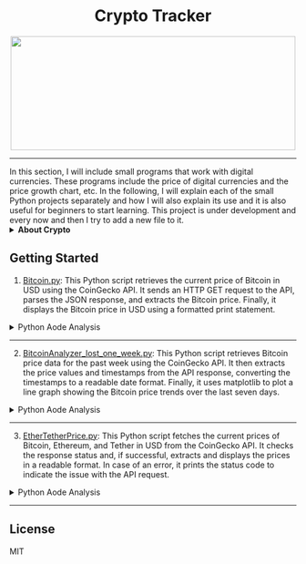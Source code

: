 <div align="center">

# Crypto Tracker

<img src="https://media.tenor.com/y0SIaspW0E8AAAAM/cyberhornet-nest.gif" height="200px" width="500px">
</div>

<hr>
In this section, I will include small programs that work with digital currencies. These programs include the price of digital currencies and the price growth chart, etc. In the following, I will explain each of the small Python projects separately and how I will also explain its use and it is also useful for beginners to start learning. This project is under development and every now and then I try to add a new file to it.

<details>
<summary><b>About Crypto</b></summary>

Cryptocurrency, often referred to as digital or virtual currency, represents a fundamental shift in the world of finance. Unlike traditional money issued by governments (fiat currency), cryptocurrencies operate on decentralized networks based on blockchain technology. Blockchain is a distributed ledger that records all transactions across a network of computers, ensuring transparency, security, and immutability. These features make cryptocurrencies unique, offering new opportunities and challenges to global economic systems.

### The Evolution of Cryptocurrencies
Bitcoin, the first cryptocurrency, was introduced in 2009 by an anonymous entity known as Satoshi Nakamoto. It was designed as a peer-to-peer electronic cash system that eliminates the need for intermediaries like banks or payment processors. This innovation laid the groundwork for the thousands of cryptocurrencies that exist today, such as Ethereum, Ripple, and Litecoin. Bitcoin's success paved the way for the broader adoption of digital currencies and blockchain technology, with many seeing it as a hedge against inflation, especially in countries with unstable economies.

###  The Importance of Decentralization
One of the key attributes of cryptocurrencies is their decentralized nature. Unlike fiat currencies that are controlled by central banks, cryptocurrencies are maintained by a network of nodes (computers) spread across the globe. This decentralization reduces the risk of corruption, government interference, or inflationary practices that could devalue the currency. Furthermore, decentralized systems are often more secure because they do not have a single point of failure.
The rise of decentralized finance (DeFi) platforms, powered by cryptocurrencies like Ethereum, has opened up new possibilities for financial services. DeFi platforms offer lending, borrowing, trading, and other financial services without relying on traditional financial institutions. This new ecosystem is accessible to anyone with an internet connection, making it particularly attractive to people in underbanked regions.

### Blockchain and Its Applications Beyond Currency
Blockchain technology, while best known for powering cryptocurrencies, has potential applications far beyond digital currency. It can be used to create smart contracts, which are self-executing contracts with the terms of the agreement directly written into code. These contracts automatically enforce themselves when the conditions are met, reducing the need for intermediaries like lawyers or notaries. This could revolutionize industries like real estate, insurance, and supply chain management.
Moreover, blockchain can enhance transparency and traceability in sectors such as food production and pharmaceuticals. For example, blockchain-based systems can track products from their origin to the consumer, reducing the chances of fraud and improving accountability.

### Financial Inclusion and Economic Opportunities
Cryptocurrencies can provide financial services to people who are excluded from the traditional banking system. In many developing countries, people lack access to bank accounts or financial services due to geographic, economic, or political reasons. With just a smartphone and an internet connection, these individuals can now participate in the global economy by using cryptocurrencies.
Moreover, cryptocurrencies enable fast, low-cost cross-border payments, which can be especially beneficial for migrant workers sending remittances back to their families. Traditional remittance services are often slow and expensive, with fees eating into the amount sent. Cryptocurrencies offer a more efficient alternative.

<details>
<summary>More</summary>

 ### Challenges and Risks
Despite their advantages, cryptocurrencies face several challenges. One of the primary concerns is volatility. The prices of cryptocurrencies like Bitcoin can fluctuate wildly within a short period, making them risky as a store of value or medium of exchange. This volatility has prompted criticism from some economists who argue that cryptocurrencies are too unstable to serve as a reliable form of currency.
Additionally, the anonymous nature of cryptocurrencies has made them attractive to criminals for activities such as money laundering, tax evasion, and purchasing illegal goods on the dark web. Governments and regulators are grappling with how to balance the need for regulation with the benefits of decentralization and privacy that cryptocurrencies offer.
Environmental concerns are another issue. The process of mining cryptocurrencies, particularly Bitcoin, requires enormous amounts of computational power, which in turn consumes significant amounts of electricity. This has led to debates about the environmental impact of cryptocurrencies, especially as energy consumption continues to rise.

### Regulatory Landscape
Regulation is a complex issue for cryptocurrencies. Some countries have embraced digital currencies, while others have imposed strict regulations or even outright bans. For example, El Salvador became the first country to adopt Bitcoin as legal tender in 2021, while China has implemented a complete ban on cryptocurrency trading and mining.
In most countries, regulators are still trying to develop frameworks that protect consumers while encouraging innovation. The global nature of cryptocurrencies makes regulation difficult, as transactions can easily cross borders, complicating jurisdictional issues.

### Future of Cryptocurrencies
The future of cryptocurrencies is both promising and uncertain. On one hand, the continued development of blockchain technology, DeFi, and smart contracts suggests that digital currencies will play an increasingly important role in the global economy. Major companies and financial institutions are beginning to embrace cryptocurrencies, and central banks are exploring the possibility of issuing their own digital currencies (known as central bank digital currencies or CBDCs).
On the other hand, the path forward is not without obstacles. Regulatory hurdles, technological limitations, and public skepticism could slow the adoption of cryptocurrencies. Furthermore, the environmental impact of mining operations will need to be addressed if cryptocurrencies are to become more sustainable.
In conclusion, cryptocurrencies have introduced a revolutionary way of thinking about money and finance. Their decentralized nature, powered by blockchain technology, offers numerous benefits, including increased financial inclusion, reduced reliance on intermediaries, and greater transparency. However, challenges such as volatility, regulatory uncertainty, and environmental concerns must be addressed to ensure their long-term success. As the world continues to explore the potential of digital currencies, cryptocurrencies will likely remain a significant and evolving force in the global financial system.
As the adoption of cryptocurrencies continues to grow, they are likely to become more integrated into daily life, particularly in areas such as international trade, remittances, and digital identity verification. One significant area of development is the rise of Central Bank Digital Currencies (CBDCs), which are digital versions of a country’s national currency. While they are not cryptocurrencies in the traditional sense, as they are centralized and regulated by governments, CBDCs show how blockchain-inspired technologies are being adapted to suit the needs of modern economies.
Many governments are exploring the potential benefits of CBDCs, including reducing transaction costs, increasing transparency, and enabling better tracking of economic activity. However, they may also pose competition to existing cryptocurrencies, as governments could use regulatory powers to favor their own digital currencies over decentralized alternatives.
Another area where cryptocurrencies are playing an increasingly important role is tokenization. Tokenization refers to the process of representing real-world assets—such as real estate, art, or stocks—on a blockchain. These digital tokens can be bought, sold, or traded more easily than the underlying assets, potentially making markets more liquid and accessible. Tokenization could revolutionize industries by allowing fractional ownership and enabling global, 24/7 markets.

### Cryptocurrencies and the Financial Industry

Many financial institutions are already investing in blockchain technology and cryptocurrencies. Banks and payment processors, once resistant to decentralized currencies, are now developing infrastructure to accommodate digital assets. Companies like PayPal, Square, and Visa have integrated cryptocurrency payments into their platforms, making it easier for users to buy, hold, and spend digital currencies.
Moreover, institutional investors are increasingly recognizing Bitcoin as a legitimate asset class. Large funds and publicly traded companies, such as MicroStrategy and Tesla, have added Bitcoin to their balance sheets as a hedge against inflation and currency devaluation. This growing institutional interest has further legitimized cryptocurrencies in the eyes of the broader public.
However, this integration also brings risks. As cryptocurrencies become more intertwined with the traditional financial system, the volatility of digital assets could pose systemic risks. A sudden crash in the cryptocurrency market, for example, could affect the broader economy, particularly if institutions have significant exposure to these assets.

## Conclusion
Cryptocurrencies and blockchain technology have the potential to reshape the global economy in profound ways. From decentralizing finance and empowering individuals to disrupting industries like art and real estate, the applications of this technology are vast. While challenges such as regulation, volatility, and environmental concerns remain, the momentum behind cryptocurrencies continues to grow.

As governments, financial institutions, and individuals navigate this rapidly evolving landscape, it is clear that cryptocurrencies are more than just a passing trend. They represent a fundamental shift in how we think about money, ownership, and value in the digital age. The next decade will be critical in determining how cryptocurrencies fit into the global financial system and how society adapts to the new opportunities and challenges they present.

### source
The article I provided on cryptocurrency and its significance was written based on my general knowledge and understanding of the topic, gathered from a variety of industry sources, news outlets, and scholarly articles on blockchain technology, cryptocurrencies, and financial systems. Some notable resources on these topics include:
1. CoinDesk – for news and updates on cryptocurrency and blockchain technology.
2. Investopedia – for detailed explanations of financial concepts, including cryptocurrency.
3. World Bank – for insights into how cryptocurrencies are impacting global finance.
4. MIT Technology Review – for deeper analysis on the technology behind blockchain and cryptocurrencies.

</details>

</details>

## Getting Started

1. [Bitcoin.py](CryptoTracker/Bitcoin.py): This Python script retrieves the current price of Bitcoin in USD using the CoinGecko API. It sends an HTTP GET request to the API, parses the JSON response, and extracts the Bitcoin price. Finally, it displays the Bitcoin price in USD using a formatted print statement.

<details>
<summary>Python Aode Analysis</summary>
The given Python script is designed to retrieve and display the current price of Bitcoin in USD. The code utilizes the requests library to make a GET request to the CoinGecko API, a reliable source for cryptocurrency data.
 
## Breakdown of the Code:
1. API Request: The script defines a function get_bitcoin_price() that sends an HTTP request to the CoinGecko API using the provided URL. The URL includes a query for the price of Bitcoin in USD.
2. Response Handling: Once the request is made, the response from the API is checked and parsed as JSON. The script extracts the value of Bitcoin from the returned JSON object using the key 'bitcoin', followed by the nested key 'usd'.
3. Display: After the price is retrieved, it is stored in the variable price and then printed in a formatted string, displaying the Bitcoin price with the dollar sign.
 
## Usage:
This script is useful for getting real-time data on Bitcoin's price and can be integrated into a broader cryptocurrency monitoring tool. It allows users to stay updated on market fluctuations by fetching live data.

## Python Code
```python
import requests

def get_bitcoin_price():
    # URL of CoinGecko API to get Bitcoin price in USD
    url = "https://api.coingecko.com/api/v3/simple/price?ids=bitcoin&vs_currencies=usd"
    
    # Sending a request to the API and getting the response
    response = requests.get(url)
    
    # Parsing the JSON response
    data = response.json()
    
    # Returning the Bitcoin price in USD
    return data['bitcoin']['usd']

# Displaying the Bitcoin price in USD
price = get_bitcoin_price()
print(f'Bitcoin price: ${price}')
```

</details>
<hr>

2. [BitcoinAnalyzer_lost_one_week.py](CryptoTracker/BitcoinAnalyzer_lost_one_week.py): This Python script retrieves Bitcoin price data for the past week using the CoinGecko API. It then extracts the price values and timestamps from the API response, converting the timestamps to a readable date format. Finally, it uses matplotlib to plot a line graph showing the Bitcoin price trends over the last seven days.

<details>
<summary>Python Aode Analysis</summary>
This Python script provides a visual representation of Bitcoin’s price fluctuations over the last week by fetching data from CoinGecko's API and plotting it using matplotlib. The script consists of three main parts: fetching the data, processing it, and visualizing the results.

## Fetching Data:
The script sends a request to the CoinGecko API using the requests library. It retrieves Bitcoin's market data over the past seven days with prices in USD. The API call's parameters specify the currency (vs_currency=usd) and the time range (days=7). Upon receiving the response, the data is extracted and converted into a Python dictionary using the .json() method, making it easy to access the relevant information.

## Parsing the Data:
The API response provides prices as a list of timestamp-price pairs. The timestamps are in Unix time (milliseconds), so they are converted into a human-readable format using datetime.fromtimestamp() while dividing by 1000 (to convert from milliseconds to seconds). The prices and their corresponding dates are stored in two separate lists: timestamps and values. These lists will be used to create the graph.

## Visualizing the Data:
The script uses the matplotlib library to generate a line plot of Bitcoin’s price changes. The x-axis displays the dates, and the y-axis represents the price in USD. The plot is styled with circle markers to denote individual price points, and the xticks(rotation=45) function ensures the dates are properly rotated for clarity. A grid is also added to make the price points more readable, and plt.tight_layout() optimizes the display, ensuring all elements fit neatly within the plot area.

## Use Cases:
The script can be useful for cryptocurrency traders, analysts, or enthusiasts who want to monitor Bitcoin’s price trends over the past week. It provides a visual summary of price changes, making it easier to spot trends, spikes, or dips. Additionally, the code can be modified to track other cryptocurrencies or to extend the time period by adjusting the API parameters.

## Python code
```python
import requests
import matplotlib.pyplot as plt
from datetime import datetime, timedelta

# API settings to get Bitcoin prices
API_URL = "https://api.coingecko.com/api/v3/coins/bitcoin/market_chart"
params = {
    'vs_currency': 'usd',
    'days': '7',  # For one week
}

# Fetch the data
response = requests.get(API_URL, params=params)
data = response.json()

# Extract prices and timestamps
prices = data['prices']
timestamps = [datetime.fromtimestamp(price[0] / 1000) for price in prices]  # Convert milliseconds to datetime
values = [price[1] for price in prices]

# Plotting the chart
plt.figure(figsize=(10, 5))
plt.plot(timestamps, values, marker='o', linestyle='-', color='blue')
plt.title('Bitcoin Price Over the Last Week')
plt.xlabel('Date')
plt.ylabel('Price in USD')
plt.xticks(rotation=45)
plt.grid()
plt.tight_layout()
plt.show()
```


</details>
<hr>

3. [EtherTetherPrice.py](CryptoTracker/EtherTetherPrice.py): 
This Python script fetches the current prices of Bitcoin, Ethereum, and Tether in USD from the CoinGecko API. It checks the response status and, if successful, extracts and displays the prices in a readable format. In case of an error, it prints the status code to indicate the issue with the API request.

<details>
<summary>Python Aode Analysis</summary>
The provided Python script effectively retrieves and displays the current prices of Bitcoin, Ethereum, and Tether in USD using the CoinGecko API. Below is a detailed breakdown of the code, its functionality, and its potential applications.<br>
 
1. ibrary Imports:
 The script starts by importing two essential libraries: requests and json.
 The requests library is used to send HTTP requests to external APIs, while the json library is crucial for handling the JSON format returned by the API.

2. Function Definition:
 The core functionality of the script is encapsulated in the get_crypto_prices() function. This promotes modular programming, allowing for easier maintenance and testing.

3. API Endpoint:
 The URL defined in the script points to the CoinGecko API endpoint, specifically designed to fetch current prices for multiple cryptocurrencies in a specified currency (in this case, USD).
 By requesting prices for Bitcoin, Ethereum, and Tether, the script focuses on three major players in the cryptocurrency market.

4. Sending the Request:
 The code sends a GET request to the defined API URL using requests.get(url). This initiates communication with the CoinGecko server to retrieve the latest price data.

5. Response Status Checking:
 The script checks the response status code using response.status_code. A status code of 200 indicates a successful request, while any other status code indicates an error in fetching  data.
 This error-handling mechanism is crucial for robust applications, ensuring that the user is informed about any issues.

6. JSON Data Parsing:
 When the response is successful, the script converts the JSON data into a Python dictionary using json.loads(response.text).
 This step is essential for extracting specific values (the prices of the cryptocurrencies) from the structured JSON response.

7. Data Extraction:
 The script extracts the prices of Bitcoin, Ethereum, and Tether from the parsed JSON dictionary. Each price is stored in a separate variable for ease of use and clarity.

8. Displaying Prices:
 The extracted prices are then printed to the console in a user-friendly format. This output allows users to quickly see the current market prices of these cryptocurrencies.

9. Potential Enhancements:
 Future improvements could include implementing additional error handling for network-related issues or JSON decoding errors.
 The script could also be enhanced to allow users to input their preferred cryptocurrencies or currencies for conversion, increasing its versatility.

10. Use Cases:
 This script can be utilized by cryptocurrency traders and investors for quick access to current prices, aiding in making informed trading decisions. 
 It can also serve as a foundational component for more complex applications, such as portfolio management tools or trading bots.

11. Integration Opportunities:
 The functionality of this script can be integrated into websites or mobile applications to provide users with real-time cryptocurrency pricing data.
 It could also be incorporated into data analysis pipelines for cryptocurrency market research or historical trend analysis.

12. Limitations:
 The script only fetches the latest prices and does not store historical data, which may be a limitation for users seeking to analyze price trends over time.
 Additionally, the API has rate limits, which could restrict the frequency of requests if used excessively.

13. Conclusion:
 In summary, this script serves as a practical and effective tool for accessing real-time cryptocurrency prices using the CoinGecko API.
 Its clear structure and modular design make it easy to understand and extend, providing a solid foundation for further development.

## Libraries and Data Source
#### Libraries Used:
requests: For sending HTTP requests to the CoinGecko API.
json: For parsing and manipulating JSON data received from the API.
#### Data Source:
The script fetches price data from the CoinGecko API, specifically using the endpoint:<br>
https://api.coingecko.com/api/v3/simple/price?ids=bitcoin,ethereum,tether&vs_currencies=usd.

## Python Code
```python
import requests
import json

def get_crypto_prices():
    # URL of the CoinGecko API to get the prices
    url = 'https://api.coingecko.com/api/v3/simple/price?ids=bitcoin,ethereum,tether&vs_currencies=usd'

    # Sending request to the API and fetching the data
    response = requests.get(url)

    # Checking the status of the response
    if response.status_code == 200:
        # Converting the JSON data to a Python dictionary
        data = json.loads(response.text)

        # Extracting the prices
        bitcoin_price = data['bitcoin']['usd']
        ethereum_price = data['ethereum']['usd']
        tether_price = data['tether']['usd']

        # Displaying the prices
        print(f"Bitcoin Price: ${bitcoin_price}")
        print(f"Ethereum Price: ${ethereum_price}")
        print(f"Tether Price: ${tether_price}")
    else:
        print(f"Error fetching data. Status code: {response.status_code}")

# Running the program
get_crypto_prices()
```

</details>
<hr>



## License

MIT
